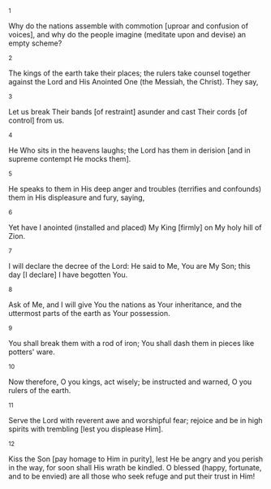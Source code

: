 <sup>1</sup> 

Why do the nations assemble with commotion [uproar and confusion of voices], and why do the people imagine (meditate upon and devise) an empty scheme? 

<sup>2</sup> 

The kings of the earth take their places; the rulers take counsel together against the Lord and His Anointed One (the Messiah, the Christ). They say, 

<sup>3</sup> 

Let us break Their bands [of restraint] asunder and cast Their cords [of control] from us. 

<sup>4</sup> 

He Who sits in the heavens laughs; the Lord has them in derision [and in supreme contempt He mocks them]. 

<sup>5</sup> 

He speaks to them in His deep anger and troubles (terrifies and confounds) them in His displeasure and fury, saying, 

<sup>6</sup> 

Yet have I anointed (installed and placed) My King [firmly] on My holy hill of Zion. 

<sup>7</sup> 

I will declare the decree of the Lord: He said to Me, You are My Son; this day [I declare] I have begotten You. 

<sup>8</sup> 

Ask of Me, and I will give You the nations as Your inheritance, and the uttermost parts of the earth as Your possession. 

<sup>9</sup> 

You shall break them with a rod of iron; You shall dash them in pieces like potters' ware. 

<sup>10</sup> 

Now therefore, O you kings, act wisely; be instructed and warned, O you rulers of the earth. 

<sup>11</sup> 

Serve the Lord with reverent awe and worshipful fear; rejoice and be in high spirits with trembling [lest you displease Him]. 

<sup>12</sup> 

Kiss the Son [pay homage to Him in purity], lest He be angry and you perish in the way, for soon shall His wrath be kindled. O blessed (happy, fortunate, and to be envied) are all those who seek refuge and put their trust in Him!